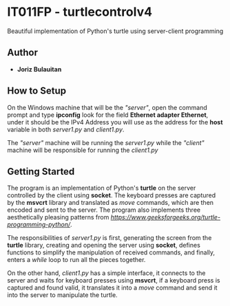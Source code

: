 # IT011FP - turtlecontrolv4

Beautiful implementation of Python's turtle using server-client programming 

## Author
* **Joriz Bulauitan**

## How to Setup
On the Windows machine that will be the *"server"*, open the command prompt and type **ipconfig** look for the field **Ethernet adapter Ethernet**, under it should be the IPv4 Address you will use as the address for the **host** variable in both *server1.py* and *client1.py*.

The *"server"* machine will be running the *server1.py* while the *"client"* machine will be responsible for running the *client1.py*

## Getting Started
The program is an implementation of Python's **turtle** on the server controlled by the client using **socket**. The keyboard presses are captured by the **msvcrt** library and translated as *move* commands, which are then encoded and sent to the server. The program also implements three aesthetically pleasing patterns from *https://www.geeksforgeeks.org/turtle-programming-python/*.

The responsibilities of *server1.py* is first, generating the screen from the **turtle** library, creating and opening the server using **socket**, defines functions to simplify the manipulation of received commands, and finally, enters a *while* loop to run all the pieces together.

On the other hand, *client1.py* has a simple interface, it connects to the server and waits for keyboard presses using **msvcrt**, if a keyboard press is captured and found valid, it translates it into a *move* command and send it into the server to manipulate the turtle.
